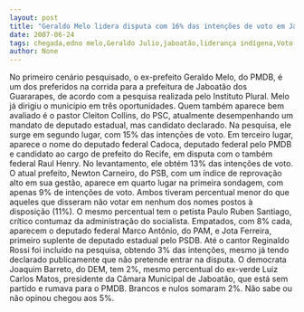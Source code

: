 ```yaml
---
layout: post
title: "Geraldo Melo lidera disputa com 16% das intenções de voto em Jaboatão. Newton Carneiro chega em 4º, com 9%"
date: 2007-06-24
tags: chegada,edno melo,Geraldo Julio,jaboatão,liderança indígena,Voto
author: None
---
```

No primeiro cen&aacute;rio pesquisado, o ex-prefeito Geraldo Melo, do PMDB, &eacute; um dos preferidos na corrida para a prefeitura de Jaboat&atilde;o dos Guararapes, de acordo com a pesquisa realizada pelo Instituto Plural. Melo j&aacute; dirigiu o munic&iacute;pio em tr&ecirc;s oportunidades.
Quem tamb&eacute;m aparece bem avaliado &eacute; o pastor Cleiton Collins, do PSC, atualmente desempenhando um mandato de deputado estadual, mas candidato declarado. Na pesquisa, ele surge em segundo lugar, com 15% das inten&ccedil;&otilde;es de voto.
Em terceiro lugar, aparece o nome do deputado federal Cadoca, deputado federal pelo PMDB e candidato ao cargo de prefeito do Recife, em disputa com o tamb&eacute;m federal Raul Henry. No levantamento, ele obt&eacute;m 13% das inten&ccedil;&otilde;es de voto.
O atual prefeito, Newton Carneiro, do PSB, com um &iacute;ndice de reprova&ccedil;&atilde;o alto em sua gest&atilde;o, aparece em quarto lugar na primeira sondagem, com apenas 9% de inten&ccedil;&otilde;es de voto. Ambos tiveram percentual menor do que aqueles que disseram n&atilde;o votar em nenhum dos nomes postos &agrave; disposi&ccedil;&atilde;o (11%).
O mesmo percentual tem o petista Paulo Ruben Santiago, cr&iacute;tico contumaz da administra&ccedil;&atilde;o do socialista.
Empatados, com 8% cada, aparecem o deputado federal Marco Ant&ocirc;nio, do PAM, e Jota Ferreira, primeiro suplente de deputado estadual pelo PSDB.
At&eacute; o cantor Reginaldo Rossi foi inclu&iacute;do na pesquisa, obtendo 3% das inten&ccedil;&otilde;es, mesmo j&aacute; tendo declarado publicamente que n&atilde;o pretende entrar na disputa.
O democrata Joaquim Barreto, do DEM, tem 2%, mesmo percentual do ex-verde Luiz Carlos Matos, presidente da C&acirc;mara Municipal de Jaboat&atilde;o, que est&aacute; sem partido e rumava para o PMDB.
Brancos e nulos somaram 2%. N&atilde;o sabe ou n&atilde;o opinou chegou aos 5%. 